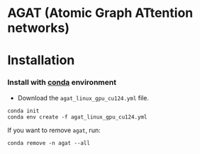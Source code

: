 
# AGAT (Atomic Graph ATtention networks)


# Installation

### Install with [conda](https://conda.io/projects/conda/en/latest/user-guide/install/index.html) environment

- Download the `agat_linux_gpu_cu124.yml` file.

```shell
conda init
conda env create -f agat_linux_gpu_cu124.yml
```



If you want to remove `agat`, run:

```shell
conda remove -n agat --all
```

